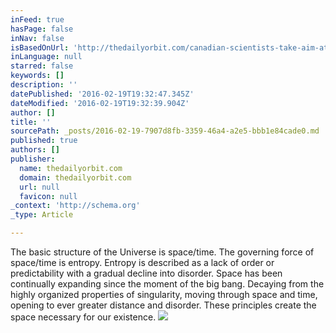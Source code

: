 ```yaml
---
inFeed: true
hasPage: false
inNav: false
isBasedOnUrl: 'http://thedailyorbit.com/canadian-scientists-take-aim-at-big-bang-theory/'
inLanguage: null
starred: false
keywords: []
description: ''
datePublished: '2016-02-19T19:32:47.345Z'
dateModified: '2016-02-19T19:32:39.904Z'
author: []
title: ''
sourcePath: _posts/2016-02-19-7907d8fb-3359-46a4-a2e5-bbb1e84cade0.md
published: true
authors: []
publisher:
  name: thedailyorbit.com
  domain: thedailyorbit.com
  url: null
  favicon: null
_context: 'http://schema.org'
_type: Article

---
```

The basic structure of the Universe is space/time. The governing force of space/time is entropy. Entropy is described as a lack of order or predictability with a gradual decline into disorder.  Space has been continually expanding since the moment of the big bang. Decaying from the highly organized properties of singularity, moving through space and time, opening to ever greater distance and disorder.  These principles create the space necessary for our existence.
![](https://the-grid-user-content.s3-us-west-2.amazonaws.com/71bc4a22-a7e3-43e9-9114-0229d1343083.jpg)
